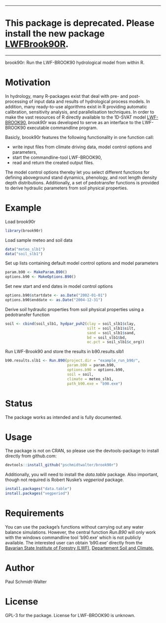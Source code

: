 
<!-- README.md is generated from README.Rmd. Please edit that file -->

-----

# **This package is deprecated. Please install the new package [LWFBrook90R](https://github.com/pschmidtwalter/LWFBrook90R).**

-----

brook90r: Run the LWF-BROOK90 hydrological model from within R.

# Motivation

In hydrology, many R-packages exist that deal with pre- and
post-processing of input data and results of hydrological process
models. In addition, many ready-to-use algorithms exist in R providing
automatic calibration, sensitivity analysis, and parallelisation
techniques. In order to make the vast resources of R directly available
to the 1D-SVAT model
[LWF-BROOK90](https://www.lwf.bayern.de/boden-klima/wasserhaushalt/index.php),
*brook90r* was developed to serve as an interface to the LWF-BROOK90
executable commandline program.

Basicly, brook90r features the following functionality in one function
call:

  - write input files from climate driving data, model control options
    and parameters,
  - start the commandline-tool LWF-BROOK90,
  - read and return the created output files.

The model control options thereby let you select different functions for
defining aboveground stand dynamics, phenology, and root length density
depth distributions. Additionally, a set of pedotransfer functions is
provided to derive hydraulic parameters from soil physical properties.

# Example

Load brook90r

``` r
library(brook90r)
```

Load sample meteo and soil data

``` r
data("meteo_slb1")
data("soil_slb1")
```

Set up lists containing default model control options and model
parameters

``` r
param.b90 <- MakeParam.B90()
options.b90 <- MakeOptions.B90()
```

Set new start and end dates in model control options

``` r
options.b90$startdate <- as.Date("2002-01-01")
options.b90$enddate <- as.Date("2004-12-31")
```

Derive soil hydraulic properties from soil physical properties using a
pedotransfer function

``` r
soil <- cbind(soil_slb1, hydpar_puh2(clay = soil_slb1$clay,
                                     silt = soil_slb1$silt,
                                     sand = soil_slb1$sand,
                                     bd = soil_slb1$bd,
                                     oc.pct = soil_slb1$c_org))
```

Run LWF-Brook90 and store the results in b90.results.slb1

``` r
b90.results.slb1 <- Run.B90(project.dir = "example_run_b90/",
                            param.b90 = param.b90,
                            options.b90 = options.b90,
                            soil = soil,
                            climate = meteo_slb1,
                            path_b90.exe = "b90.exe")
```

# Status

The package works as intended and is fully documented.

# Usage

The package is not on CRAN, so please use the devtools-package to
install directly from github.com:

``` r
devtools::install_github("pschmidtwalter/brook90r")
```

Additionally, you will need to install the *data.table* package. Also
important, though not required is Robert Nuske’s *vegperiod* package.

``` r
install.packages("data.table")
install.packages("vegperiod")
```

# Requirements

You can use the package’s functions without carrying out any water
balance simulations. However, the central function *Run.B90* will only
work with the windows commandline tool ‘b90.exe’ which is not publicly
available. The interested user can obtain ‘b90.exe’ directly from the
[Bavarian State Institute of Forestry (LWF)](http://www.lwf.bayern.de/),
[Departement Soil and
Climate.](https://www.lwf.bayern.de/boden-klima/wasserhaushalt/index.php)

# Author

Paul Schmidt-Walter

# License

GPL-3 for the package. License for LWF-BROOK90 is unknown.

